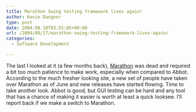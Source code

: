 ```yaml
---
title: Marathon Swing testing framework lives again!
author: Kevin Dangoor
type: post
date: 2004-08-18T03:55:05+00:00
url: /2004/08/17/marathon-swing-testing-framework-lives-again/
categories:
  - Software Development

---
```

The last I looked at it (a few months back), [Marathon][1] was dead and required a bit too much patience to make work, especially when compared to Abbot. According to the much fresher looking site, a new set of people have taken over Marathon as of June and new releases have started flowing. Time to take another look. Abbot is good, but GUI testing can be hard and any tool that has a chance of making it easier is worth at least a quick looksee. I&#8217;ll report back if we make a switch to Marathon.

 [1]: http://marathonman.sourceforge.net/ "Marathon - Welcome"